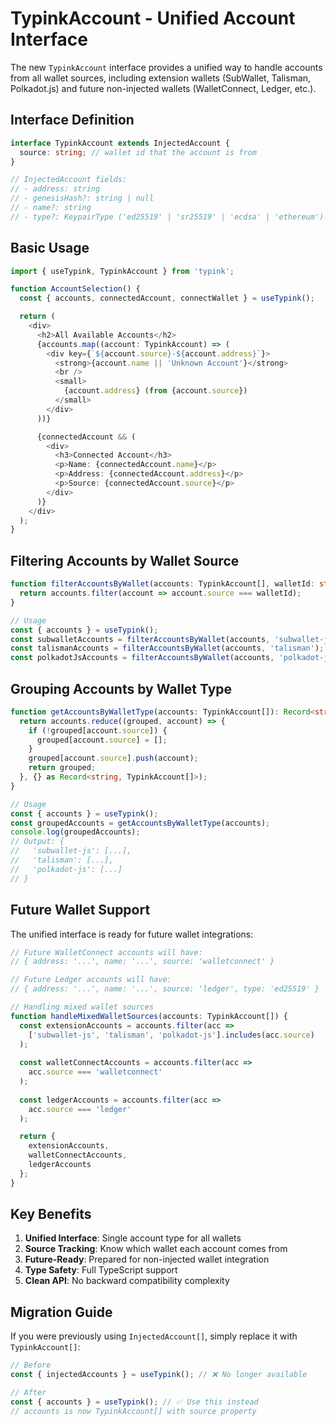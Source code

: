 # TypinkAccount - Unified Account Interface

The new `TypinkAccount` interface provides a unified way to handle accounts from all wallet sources, including extension wallets (SubWallet, Talisman, Polkadot.js) and future non-injected wallets (WalletConnect, Ledger, etc.).

## Interface Definition

```typescript
interface TypinkAccount extends InjectedAccount {
  source: string; // wallet id that the account is from
}

// InjectedAccount fields:
// - address: string
// - genesisHash?: string | null
// - name?: string  
// - type?: KeypairType ('ed25519' | 'sr25519' | 'ecdsa' | 'ethereum')
```

## Basic Usage

```typescript
import { useTypink, TypinkAccount } from 'typink';

function AccountSelection() {
  const { accounts, connectedAccount, connectWallet } = useTypink();

  return (
    <div>
      <h2>All Available Accounts</h2>
      {accounts.map((account: TypinkAccount) => (
        <div key={`${account.source}-${account.address}`}>
          <strong>{account.name || 'Unknown Account'}</strong>
          <br />
          <small>
            {account.address} (from {account.source})
          </small>
        </div>
      ))}

      {connectedAccount && (
        <div>
          <h3>Connected Account</h3>
          <p>Name: {connectedAccount.name}</p>
          <p>Address: {connectedAccount.address}</p>
          <p>Source: {connectedAccount.source}</p>
        </div>
      )}
    </div>
  );
}
```

## Filtering Accounts by Wallet Source

```typescript
function filterAccountsByWallet(accounts: TypinkAccount[], walletId: string): TypinkAccount[] {
  return accounts.filter(account => account.source === walletId);
}

// Usage
const { accounts } = useTypink();
const subwalletAccounts = filterAccountsByWallet(accounts, 'subwallet-js');
const talismanAccounts = filterAccountsByWallet(accounts, 'talisman');
const polkadotJsAccounts = filterAccountsByWallet(accounts, 'polkadot-js');
```

## Grouping Accounts by Wallet Type

```typescript
function getAccountsByWalletType(accounts: TypinkAccount[]): Record<string, TypinkAccount[]> {
  return accounts.reduce((grouped, account) => {
    if (!grouped[account.source]) {
      grouped[account.source] = [];
    }
    grouped[account.source].push(account);
    return grouped;
  }, {} as Record<string, TypinkAccount[]>);
}

// Usage
const { accounts } = useTypink();
const groupedAccounts = getAccountsByWalletType(accounts);
console.log(groupedAccounts);
// Output: {
//   'subwallet-js': [...],
//   'talisman': [...], 
//   'polkadot-js': [...]
// }
```

## Future Wallet Support

The unified interface is ready for future wallet integrations:

```typescript
// Future WalletConnect accounts will have:
// { address: '...', name: '...', source: 'walletconnect' }

// Future Ledger accounts will have: 
// { address: '...', name: '...', source: 'ledger', type: 'ed25519' }

// Handling mixed wallet sources
function handleMixedWalletSources(accounts: TypinkAccount[]) {
  const extensionAccounts = accounts.filter(acc => 
    ['subwallet-js', 'talisman', 'polkadot-js'].includes(acc.source)
  );
  
  const walletConnectAccounts = accounts.filter(acc => 
    acc.source === 'walletconnect'
  );
  
  const ledgerAccounts = accounts.filter(acc => 
    acc.source === 'ledger'
  );

  return {
    extensionAccounts,
    walletConnectAccounts, 
    ledgerAccounts
  };
}
```

## Key Benefits

1. **Unified Interface**: Single account type for all wallets
2. **Source Tracking**: Know which wallet each account comes from
3. **Future-Ready**: Prepared for non-injected wallet integration
4. **Type Safety**: Full TypeScript support
5. **Clean API**: No backward compatibility complexity

## Migration Guide

If you were previously using `InjectedAccount[]`, simply replace it with `TypinkAccount[]`:

```typescript
// Before
const { injectedAccounts } = useTypink(); // ❌ No longer available

// After  
const { accounts } = useTypink(); // ✅ Use this instead
// accounts is now TypinkAccount[] with source property
```